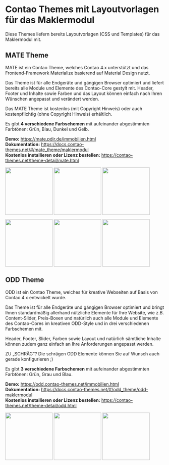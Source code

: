 # Contao Themes mit Layoutvorlagen für das Maklermodul

Diese Themes liefern bereits Layoutvorlagen (CSS und Templates) für das Maklermodul mit.

## MATE Theme

MATE ist ein Contao Theme, welches Contao 4.x unterstützt und das Frontend-Framework Materialize basierend auf Material Design nutzt.

Das Theme ist für alle Endgeräte und gängigen Browser optimiert und liefert bereits alle Module und Elemente des Contao-Core gestylt mit. Header, Footer und Inhalte sowie Farben und das Layout können einfach nach Ihren Wünschen angepasst und verändert werden.

Das MATE Theme ist kostenlos (mit Copyright Hinweis) oder auch kostenpflichtig (ohne Copyright Hinweis) erhältlich.

Es gibt **4 verschiedene Farbschemen** mit aufeinander abgestimmten Farbtönen: Grün, Blau, Dunkel und Gelb.

**Demo:** https://mate.pdir.de/immobilien.html  
**Dokumentation:** https://docs.contao-themes.net/#/mate_theme/maklermodul  
**Kostenlos installieren oder Lizenz bestellen:** https://contao-themes.net/theme-detail/mate.html  

<img src="https://docs.contao-themes.net/_images/mate-theme/module/matetheme_maklermodul_liste_selects.png" style="width:150px;display:inline-block;vertical-align:top;"> <img src="https://docs.contao-themes.net/_images/mate-theme/module/matetheme_maklermodul_liste_buttons.png" style="width:150px;display:inline-block;vertical-align:top;"> <img src="https://docs.contao-themes.net/_images/mate-theme/module/matetheme_maklermodul_details.png" style="width:150px;display:inline-block;vertical-align:top;">  

<img src="https://docs.contao-themes.net/_images/mate-theme/module/matetheme_maklermodul_liste_selects_dark.png" style="width:150px;display:inline-block;vertical-align:top;"> <img src="https://docs.contao-themes.net/_images/mate-theme/module/matetheme_maklermodul_liste_buttons_dark.png" style="width:150px;display:inline-block;vertical-align:top;"> <img src="https://docs.contao-themes.net/_images/mate-theme/module/matetheme_maklermodul_details_dark.png" style="width:150px;display:inline-block;vertical-align:top;">

## ODD Theme

ODD ist ein Contao Theme, welches für kreative Webseiten auf Basis von Contao 4.x entwickelt wurde.

Das Theme ist für alle Endgeräte und gängigen Browser optimiert und bringt Ihnen standardmäßig allerhand nützliche Elemente für Ihre Website, wie z.B. Content-Slider, Preis-Boxen und natürlich auch alle Module und Elemente des Contao-Cores im kreativen ODD-Style und in drei verschiedenen Farbschemen mit.

Header, Footer, Slider, Farben sowie Layout und natürlich sämtliche Inhalte können zudem ganz einfach an Ihre Anforderungen angepasst werden.

ZU „SCHRÄG“? Die schrägen ODD Elemente können Sie auf Wunsch auch gerade konfigurieren ;)

Es gibt **3 verschiedene Farbschemen** mit aufeinander abgestimmten Farbtönen: Grün, Grau und Blau.

**Demo:** https://odd.contao-themes.net/immobilien.html  
**Dokumentation:** https://docs.contao-themes.net/#/odd_theme/odd-maklermodul  
**Kostenlos installieren oder Lizenz bestellen:** https://contao-themes.net/theme-detail/odd.html  

<img src="https://docs.contao-themes.net/_images/odd-theme/module/oddtheme_maklermodul_liste_selects.png" style="width:150px;display:inline-block;vertical-align:top;"> <img src="https://docs.contao-themes.net/_images/odd-theme/module/oddtheme_maklermodul_liste_buttons.png" style="width:150px;display:inline-block;vertical-align:top;"> <img src="https://docs.contao-themes.net/_images/odd-theme/module/oddtheme_maklermodul_details.png" style="width:150px;display:inline-block;vertical-align:top;">
